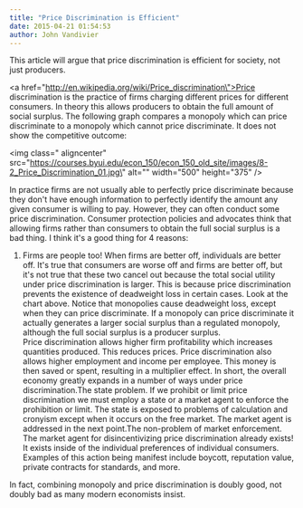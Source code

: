 ```yaml
---
title: "Price Discrimination is Efficient"
date: 2015-04-21 01:54:53
author: John Vandivier
---
```




This article will argue that price discrimination is efficient for society, not just producers.

<a href=\"http://en.wikipedia.org/wiki/Price_discrimination\">Price discrimination</a> is the practice of firms charging different prices for different consumers. In theory this allows producers to obtain the full amount of social surplus. The following graph compares a monopoly which can price discriminate to a monopoly which cannot price discriminate. It does not show the competitive outcome:

<img class=\" aligncenter\" src=\"https://courses.byui.edu/econ_150/econ_150_old_site/images/8-2_Price_Discrimination_01.jpg\" alt=\"\" width=\"500\" height=\"375\" />

In practice firms are not usually able to perfectly price discriminate because they don't have enough information to perfectly identify the amount any given consumer is willing to pay. However, they can often conduct some price discrimination. Consumer protection policies and advocates think that allowing firms rather than consumers to obtain the full social surplus is a bad thing. I think it's a good thing for 4 reasons:
<ol>
	<li>Firms are people too! When firms are better off, individuals are better off. It's true that consumers are worse off and firms are better off, but it's not true that these two cancel out because the total social utility under price discrimination is larger. This is because price discrimination prevents the existence of deadweight loss in certain cases. Look at the chart above. Notice that monopolies cause deadweight loss, except when they can price discriminate. If a monopoly can price discriminate it actually generates a larger social surplus than a regulated monopoly, although the full social surplus is a producer surplus.</li>
Price discrimination allows higher firm profitability which increases quantities produced. This reduces prices. Price discrimination also allows higher employment and income per employee. This money is then saved or spent, resulting in a multiplier effect. In short, the overall economy greatly expands in a number of ways under price discrimination.The state problem. If we prohibit or limit price discrimination we must employ a state or a market agent to enforce the prohibition or limit. The state is exposed to problems of calculation and cronyism except when it occurs on the free market. The market agent is addressed in the next point.The non-problem of market enforcement. The market agent for disincentivizing price discrimination already exists! It exists inside of the individual preferences of individual consumers. Examples of this action being manifest include boycott, reputation value, private contracts for standards, and more.</ol>
In fact, combining monopoly and price discrimination is doubly good, not doubly bad as many modern economists insist.